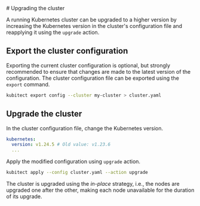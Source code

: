 <div markdown="1" class="text-center">
# Upgrading the cluster
</div>

A running Kubernetes cluster can be upgraded to a higher version by increasing the Kubernetes version in the cluster's configuration file and reapplying it using the `upgrade` action.


## Export the cluster configuration

Exporting the current cluster configuration is optional, but strongly recommended to ensure that changes are made to the latest version of the configuration.
The cluster configuration file can be exported using the `export` command.

```sh
kubitect export config --cluster my-cluster > cluster.yaml
```


## Upgrade the cluster

In the cluster configuration file, change the Kubernetes version.

```yaml title="cluster.yaml"
kubernetes:
  version: v1.24.5 # Old value: v1.23.6
  ...
```

Apply the modified configuration using `upgrade` action.
```sh
kubitect apply --config cluster.yaml --action upgrade
```

The cluster is upgraded using the *in-place* strategy, i.e., the nodes are upgraded one after the other, making each node unavailable for the duration of its upgrade.

